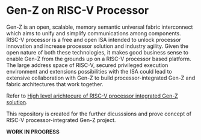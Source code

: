 # Gen-Z on RISC-V Processor

Gen-Z is an open, scalable, memory semantic universal fabric interconnect which aims to unify and simplify communications among 
components. RISC-V processor is a free and open ISA intended to unlock processor innovation and increase processor solution and industry agility. Given the open nature of both these technologies, it makes good business sense to enable Gen-Z from the grounds up on a 
RISC-V processor based platform. The large address space of RISC-V, secured privileged execution environment and extensions 
possibilities with the ISA could lead to extensive collaboration with Gen-Z to build processor-integrated Gen-Z and fabric architectures that work together.

Refer to [High level arichtecure of RISC-V processor integrated Gen-Z solution](https://genzconsortium.org/wp-content/uploads/2019/04/Accelerating-Innovation-Using-RISC-V-and-Gen-Z_V1.pdf).

This repository is created for the further dicusssions and prove concept of RISC-V processor-integrated Gen-Z project.

**WORK IN PROGRESS**
  
 
